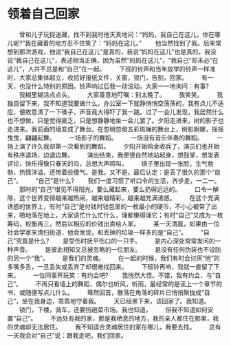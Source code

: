 # 领着自己回家
　　曾和儿子玩捉迷藏，找不到我时他天真地问：“妈妈，我自己在这儿，你在哪儿呢?”我在藏着的地方忍不住笑了：“妈妈在这儿。” 
　　他当然找到了我。后来常想到那次游戏，他说“我自己在这儿”是真的，我说“妈妈在这儿”也是真的，我没说“我自己在这儿”，表述相当正确，因为虽然“妈妈在这儿”，“我自己”却未必“在这儿”，人并不总是和“自己”在一起。 
　　下班的铃声和当年放学的铃声一样准时，大家总集体起立，收拾好报纸文件，关窗，锁门，告别，回家。 
　　有一天，也没什么特别的原因，铃声响过后我一动没动，大家一一地询问：有事? 
　　我糊里糊涂点点头。 
　　大家善意地叮嘱：别太晚了。 
　　我笑笑。 
　　我独自留下来，我不知道我要做什么。办公室一下就静悄悄空荡荡的，我有点儿不适应，便故意清了一下嗓子，声音竟大得吓了我一跳。过了一会儿发现，我居然什么也不想做，只是觉得疲乏，只是想静静地坐一会儿罢了。夕阳走进来，树的影子也走进来。我前面的墙变成了舞台。在忽明忽暗五彩斑斓的舞台上，树影婀娜，摇摇曳曳，翩翩起舞。 
　　一场影子的舞蹈。 
　　一场没有音乐伴奏的舞蹈。 
　　一场上演了许久我却第一次看到的舞蹈。 
　　夕阳开始鸣金收兵了，演员们也开始有秩序退场，边退边舞。 
　　演出结束，我便很自然地站起身，想鼓掌，想发表评论，快乐得像只春天的鸟，总想大声鸣叫。 
　　镜子里出现一张脸，生气勃勃，热情洋溢，还带着些傻气。是我。又不是。最后认定：是丢了很久的那个“自己”。 
　　“自己”是什么? 
　　我们一度习惯了听口令的生活，齐步走，一二一。 
　　那时的“自己”很见不得阳光，要么藏起来，要么扔得远远的。 
　　口令一解除，这个世界变得越来越热闹，越来越精彩，越来越充满诱惑。 
　　在这个充满诱惑的世界上，有时“自己”是付钱时钱包里的一枚最小的硬币，不小心被带了出来，啪地落在地上，大家该忙什么忙什么，理都懒得理它；有时“自己”又成为一枚筹码，权衡再三，然后以相应的价钱出卖给人家。 
　　某一天清晨，如果由一位社会学家来清扫街道，他会发现，和丢掉的垃圾一样多的是“自己”。 
　　“自己”究竟是什么? 
　　是受伤时抚平伤口的一只手。 
　　是内心深处常常发问的一种声音。 
　　是彼此相知又总被忽略的一位朋友。 
　　是没有任何伪装也不设防的另一个“我”。 
　　是我们的灵魂。 
　　在一起的时候，我们有时会讨厌“他”的多嘴多舌，一旦丢失或丢弃了却很难找回来。 
　　下班铃再响，我就一直留了下来。 
　　一位同事开玩笑：有约会吧? 
　　我恍然大悟。不错，我有约会，与“自己”。 
　　不再只看墙上的舞蹈，偶尔也听风，听雨，最经常的是读上一个章节的书，或随便写点儿什么。 
　　蓦然回首，散落在角落的碎片已悄悄聚拢成“自己”，坐在我身边，乖乖地守着我。 
　　天已经黑下来，该回家了。我知道。 
　　锁门，下楼，骑车，还要拐趟菜市场。我也知道。 
　　但我不知道如何安置“自己”。 
　　不远处有我的家，那是我栖息的地方，我的亲人都住在那里，我的灵魂却无法居住。 
　　我不知适合灵魂居住的家在哪儿，我要去找。 
　　总有一天我会对“自己”说：跟我走吧，我们回家。
 